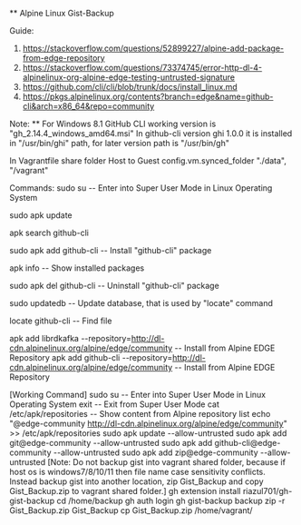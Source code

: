** Alpine Linux Gist-Backup

Guide:
1. https://stackoverflow.com/questions/52899227/alpine-add-package-from-edge-repository
2. https://stackoverflow.com/questions/73374745/error-http-dl-4-alpinelinux-org-alpine-edge-testing-untrusted-signature
3. https://github.com/cli/cli/blob/trunk/docs/install_linux.md
4. https://pkgs.alpinelinux.org/contents?branch=edge&name=github-cli&arch=x86_64&repo=community

Note:
** For Windows 8.1 GitHub CLI working version is "gh_2.14.4_windows_amd64.msi"
In github-cli version ghi 1.0.0 it is installed in "/usr/bin/ghi" path, for later version path is "/usr/bin/gh"

In Vagrantfile share folder Host to Guest
config.vm.synced_folder "./data", "/vagrant"

Commands:
sudo su -- Enter into Super User Mode in Linux Operating System

sudo apk update

apk search github-cli

sudo apk add github-cli -- Install "github-cli" package

apk info -- Show installed packages

sudo apk del github-cli -- Uninstall "github-cli" package

sudo updatedb -- Update database, that is used by "locate" command

locate github-cli -- Find file

apk add librdkafka --repository=http://dl-cdn.alpinelinux.org/alpine/edge/community  -- Install from Alpine EDGE Repository
apk add github-cli --repository=http://dl-cdn.alpinelinux.org/alpine/edge/community  -- Install from Alpine EDGE Repository

[Working Command]
sudo su -- Enter into Super User Mode in Linux Operating System
exit -- Exit from Super User Mode
cat /etc/apk/repositories -- Show content from Alpine repository list
echo "@edge-community http://dl-cdn.alpinelinux.org/alpine/edge/community" >> /etc/apk/repositories
sudo apk update --allow-untrusted
sudo apk add git@edge-community --allow-untrusted
sudo apk add github-cli@edge-community --allow-untrusted
sudo apk add zip@edge-community --allow-untrusted
[Note: Do not backup gist into vagrant shared folder, because if host os is windows7/8/10/11 then file name case sensitivity conflicts. Instead backup gist into another location, zip Gist_Backup and copy Gist_Backup.zip to vagrant shared folder.]
gh extension install riazul701/gh-gist-backup
cd /home/backup
gh auth login
gh gist-backup backup
zip -r Gist_Backup.zip Gist_Backup
cp Gist_Backup.zip /home/vagrant/

